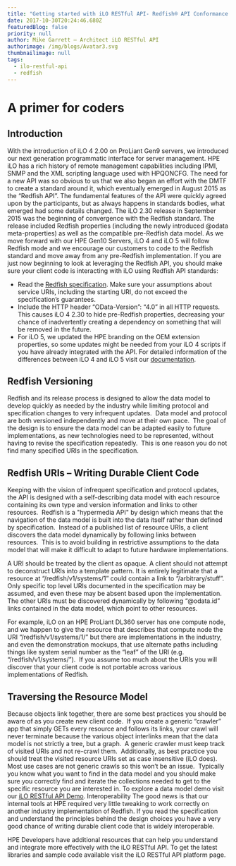 ```yaml
---
title: "Getting started with iLO RESTful API- Redfish® API Conformance "
date: 2017-10-30T20:24:46.680Z
featuredBlog: false
priority: null
author: Mike Garrett – Architect iLO RESTful API
authorimage: /img/blogs/Avatar3.svg
thumbnailimage: null
tags:
  - ilo-restful-api
  - redfish
---
```

# **A primer for coders**
## Introduction
With the introduction of iLO 4 2.00 on ProLiant Gen9 servers, we introduced our next generation programmatic interface for server management.  HPE iLO has a rich history of remote management capabilities including IPMI, SNMP and the XML scripting language used with HPQONCFG.  The need for a new API was so obvious to us that we also began an effort with the DMTF to create a standard around it, which eventually emerged in August 2015 as the “Redfish API”.  The fundamental features of the API were quickly agreed upon by the participants, but as always happens in standards bodies, what emerged had some details changed.  The iLO 2.30 release in September 2015 was the beginning of convergence with the Redfish standard.  The release included Redfish properties (including the newly introduced @odata meta-properties) as well as the compatible pre-Redfish data model.  As we move forward with our HPE Gen10 Servers, iLO 4 and iLO 5 will follow Redfish mode and we encourage our customers to code to the Redfish standard and move away from any pre-Redfish implementation. If you are just now beginning to look at leveraging the Redfish API, you should make sure your client code is interacting with iLO using Redfish API standards:
- Read the [Redfish specification](http://www.dmtf.org/standards/redfish).  Make sure your assumptions about service URIs, including the starting URI, do not exceed the specification’s guarantees.
- Include the HTTP header “OData-Version”: “4.0” in all HTTP requests.  This causes iLO 4 2.30 to hide pre-Redfish properties, decreasing your chance of inadvertently creating a dependency on something that will be removed in the future.
- For iLO 5, we updated the HPE branding on the OEM extension properties, so some updates might be needed from your iLO 4 scripts if you have already integrated with the API. For detailed information of the differences between iLO 4 and iLO 5 visit our [documentation](https://hewlettpackard.github.io/ilo-rest-api-docs/ilo5/#adapting-from-ilo-4).
## Redfish Versioning
Redfish and its release process is designed to allow the data model to develop quickly as needed by the industry while limiting protocol and specification changes to very infrequent updates.  Data model and protocol are both versioned independently and move at their own pace.  The goal of the design is to ensure the data model can be adapted easily to future implementations, as new technologies need to be represented, without having to revise the specification repeatedly.  This is one reason you do not find many specified URIs in the specification.
## Redfish URIs – Writing Durable Client Code

Keeping with the vision of infrequent specification and protocol updates, the API is designed with a self-describing data model with each resource containing its own type and version information and links to other resources.  Redfish is a "hypermedia API" by design which means that the navigation of the data model is built into the data itself rather than defined by specification.  Instead of a published list of resource URIs, a client discovers the data model dynamically by following links between resources.  This is to avoid building in restrictive assumptions to the data model that will make it difficult to adapt to future hardware implementations.

A URI should be treated by the client as opaque.  A client should not attempt to deconstruct URIs into a template pattern.  It is entirely legitimate that a resource at “/redfish/v1/systems/1” could contain a link to “/arbitrary/stuff”.  Only specific top level URIs documented in the specification may be assumed, and even these may be absent based upon the implementation.  The other URIs must be discovered dynamically by following “@odata.id” links contained in the data model, which point to other resources.

For example, iLO on an HPE ProLiant DL360 server has one compute node, and we happen to give the resource that describes that compute node the URI “/redfish/v1/systems/1/” but there are implementations in the industry, and even the demonstration mockups, that use alternate paths including things like system serial number as the “leaf” of the URI (e.g. “/redfish/v1/systems/”).  If you assume too much about the URIs you will discover that your client code is not portable across various implementations of Redfish.
## Traversing the Resource Model
Because objects link together, there are some best practices you should be aware of as you create new client code.  If you create a generic “crawler” app that simply GETs every resource and follows its links, your crawl will never terminate because the various object interlinks mean that the data model is not strictly a tree, but a graph.  A generic crawler must keep track of visited URIs and not re-crawl them.  Additionally, as best practice you should treat the visited resource URIs set as case insensitive (iLO does).  Most use cases are not generic crawls so this won’t be an issue.  Typically you know what you want to find in the data model and you should make sure you correctly find and iterate the collections needed to get to the specific resource you are interested in. To explore a data model demo visit our [iLO RESTful API Demo](https://ilorestfulapiexplorer.ext.hpe.com/).
Interoperability
The good news is that our internal tools at HPE required very little tweaking to work correctly on another industry implementation of Redfish.  If you read the specification and understand the principles behind the design choices you have a very good chance of writing durable client code that is widely interoperable.

HPE Developers have additional resources that can help you understand and integrate more effectively with the iLO RESTful API.  To get the latest libraries and sample code available visit the iLO RESTful API platform page.
